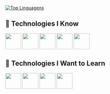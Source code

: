 [![Top Linguagens](https://github-readme-stats.vercel.app/api/top-langs/?username=arthurfll&layout=compact)](https://github.com/anuraghazra/github-readme-stats)

## 🔧 Technologies I Know

<div>
    <img loading="lazy" src="https://cdn.jsdelivr.net/gh/devicons/devicon@latest/icons/java/java-original.svg"  height="50"/>
    <img loading="lazy" src="https://cdn.jsdelivr.net/gh/devicons/devicon@latest/icons/php/php-original.svg"  height="50"/>
    <img loading="lazy" src="https://www.rust-lang.org/logos/rust-logo-256x256.png"  height="50"/>
    <img loading="lazy" src="https://cdn.jsdelivr.net/gh/devicons/devicon@latest/icons/nodejs/nodejs-original.svg"  height="50"/>
    <img loading="lazy" src="https://cdn.jsdelivr.net/gh/devicons/devicon@latest/icons/react/react-original.svg"  height="50"/>
</div>

## 🚀 Technologies I Want to Learn

<div>
    <img loading="lazy" src="https://cdn.jsdelivr.net/gh/devicons/devicon@latest/icons/amazonwebservices/amazonwebservices-original-wordmark.svg"  height="50"/>
    <img loading="lazy" src="https://cdn.jsdelivr.net/gh/devicons/devicon@latest/icons/cassandra/cassandra-original.svg"  height="50"/>
    <img loading="lazy" src="https://cdn.jsdelivr.net/gh/devicons/devicon@latest/icons/docker/docker-original.svg"  height="50"/>
    <img loading="lazy" src="https://cdn.jsdelivr.net/gh/devicons/devicon@latest/icons/rabbitmq/rabbitmq-original.svg"  height="50"/>
</div>
